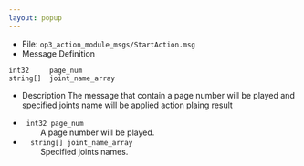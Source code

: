 ```yaml
---
layout: popup
---
```


- File: `op3_action_module_msgs/StartAction.msg`
- Message Definition
 ```
 int32     page_num
 string[]  joint_name_array
 ```

- Description
The message that contain a page number will be played and specified joints name will be applied action plaing result  

* ` int32 page_num`  
&emsp;&emsp; A page number will be played.  
* `  string[] joint_name_array`  
&emsp;&emsp; Specified joints names.   
